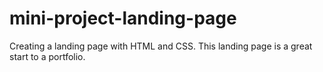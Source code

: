 # mini-project-landing-page
Creating a landing page with HTML and CSS. This landing page is a great start to a portfolio.
